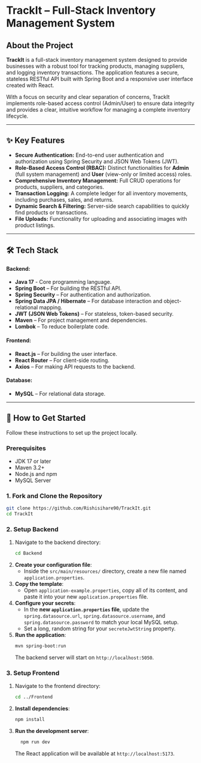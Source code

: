 # TrackIt – Full-Stack Inventory Management System

## About the Project

**TrackIt** is a full-stack inventory management system designed to provide businesses with a robust tool for tracking products, managing suppliers, and logging inventory transactions. The application features a secure, stateless RESTful API built with Spring Boot and a responsive user interface created with React.

With a focus on security and clear separation of concerns, TrackIt implements role-based access control (Admin/User) to ensure data integrity and provides a clear, intuitive workflow for managing a complete inventory lifecycle.

---

## ✨ Key Features

- **Secure Authentication:** End-to-end user authentication and authorization using Spring Security and JSON Web Tokens (JWT).
- **Role-Based Access Control (RBAC):** Distinct functionalities for **Admin** (full system management) and **User** (view-only or limited access) roles.
- **Comprehensive Inventory Management:** Full CRUD operations for products, suppliers, and categories.
- **Transaction Logging:** A complete ledger for all inventory movements, including purchases, sales, and returns.
- **Dynamic Search & Filtering:** Server-side search capabilities to quickly find products or transactions.
- **File Uploads:** Functionality for uploading and associating images with product listings.

---

## 🛠️ Tech Stack

#### **Backend:**

- **Java 17** - Core programming language.
- **Spring Boot** – For building the RESTful API.
- **Spring Security** – For authentication and authorization.
- **Spring Data JPA / Hibernate** – For database interaction and object-relational mapping.
- **JWT (JSON Web Tokens)** – For stateless, token-based security.
- **Maven** – For project management and dependencies.
- **Lombok** – To reduce boilerplate code.

#### **Frontend:**

- **React.js** – For building the user interface.
- **React Router** – For client-side routing.
- **Axios** – For making API requests to the backend.

#### **Database:**

- **MySQL** – For relational data storage.

---

## 🚀 How to Get Started

Follow these instructions to set up the project locally.

### Prerequisites

- JDK 17 or later
- Maven 3.2+
- Node.js and npm
- MySQL Server

### 1. Fork and Clone the Repository

```bash
git clone https://github.com/Rishisihare90/TrackIt.git
cd TrackIt
```

### 2. Setup Backend

1.  Navigate to the backend directory:
    ```bash
    cd Backend
    ```
2.  **Create your configuration file**:
    - Inside the `src/main/resources/` directory, create a new file named `application.properties`.
3.  **Copy the template**:
    - Open `application-example.properties`, copy all of its content, and paste it into your new `application.properties` file.
4.  **Configure your secrets**:
    - In the **new `application.properties` file**, update the `spring.datasource.url`, `spring.datasource.username`, and `spring.datasource.password` to match your local MySQL setup.
    - Set a long, random string for your `secreteJwtString` property.
5.  **Run the application**:
    ```bash
    mvn spring-boot:run
    ```
    The backend server will start on `http://localhost:5050`.

### 3. Setup Frontend

1.  Navigate to the frontend directory:
    ```bash
    cd ../Frontend
    ```
2.  **Install dependencies**:
    ```bash
    npm install
    ```
3.  **Run the development server**:
    ```bash
      npm run dev
    ```
    The React application will be available at `http://localhost:5173`.
